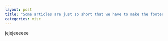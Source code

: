 ```yaml
---
layout: post
title: "Some articles are just so short that we have to make the footer stick"
categories: misc
---
```


jejejeeeeee